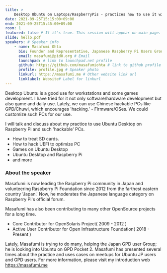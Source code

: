 ```yaml
---
title: >
    Desktop Ubuntu on Laptops/RaspberryPis - practices how to use it with SD cards, how to manage UEFI and more 
date: 2021-09-25T15:15:00+09:00
end: 2021-09-25T15:45:00+09:00
room: 1
featured: false # If it's true. This session will appear on main page.
slide: hello.pdf
speakers: # Speaker info
    - name: Masafumi Ohta
      bio: Founder and Representative, Japanese Raspberry Pi Users Group
      email: masafumi@pid0.org # Email
      launchpad: # link to launchpad.net profile
      github: https://github.com/masafumiohta # link to github profile
      profile: profile.jpg # Speaker photo
      linkurl: https://masafumi.me # Other website link url
      linklabel: Website# Label for linkurl
---
```

Desktop Ubuntu is a good use for workstations and some games development. I have tried for it not only software/hardware development but also game and daily use. Lately, we can use Chinese hackable PCs like GPD/Chuwi, which encourages 'hacking.' - Firmware/OSes. We could customize such PCs for our use.

I will talk and discuss about my practice to use Ubuntu Desktop on Raspberry Pi and such 'hackable' PCs.

 - How to treat SD cards.
 - How to hack UEFI to optimize PC
 - Games on Ubuntu Desktop
 - Ubuntu Desktop and Raspberry Pi 
 - and more

### About the speaker
Masafumi is now leading the Raspberry Pi community in Japan and volunteering Raspberry Pi Foundation since 2012 from the farthest eastern country 'Japan.' Now, he moderates the Japanese language category on Raspberry Pi's official forum.

Masafumi has also been contributing to many other OpenSource projects for a long time.

 - Core Contributor for OpenSolaris Project( 2009 - 2012 )
 - Active User Contributor for Open Infrastructure Foundation( 2018 - Present )

Lately, Masafumi is trying to do many, helping the Japan GPD user Group; he is looking into Ubuntu on GPD Pocket 2.
Masafumi has presented several times about the practice and uses cases on meetups for Ubuntu JP users and GPD users.
For more information, please visit my introduction web https://masafumi.me